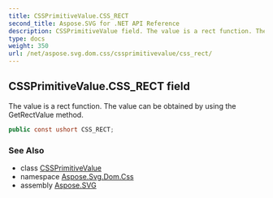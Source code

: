 ```yaml
---
title: CSSPrimitiveValue.CSS_RECT
second_title: Aspose.SVG for .NET API Reference
description: CSSPrimitiveValue field. The value is a rect function. The value can be obtained by using the GetRectValue method
type: docs
weight: 350
url: /net/aspose.svg.dom.css/cssprimitivevalue/css_rect/
---
```

## CSSPrimitiveValue.CSS_RECT field

The value is a rect function. The value can be obtained by using the GetRectValue method.

```csharp
public const ushort CSS_RECT;
```

### See Also

* class [CSSPrimitiveValue](../)
* namespace [Aspose.Svg.Dom.Css](../../../aspose.svg.dom.css/)
* assembly [Aspose.SVG](../../../)
